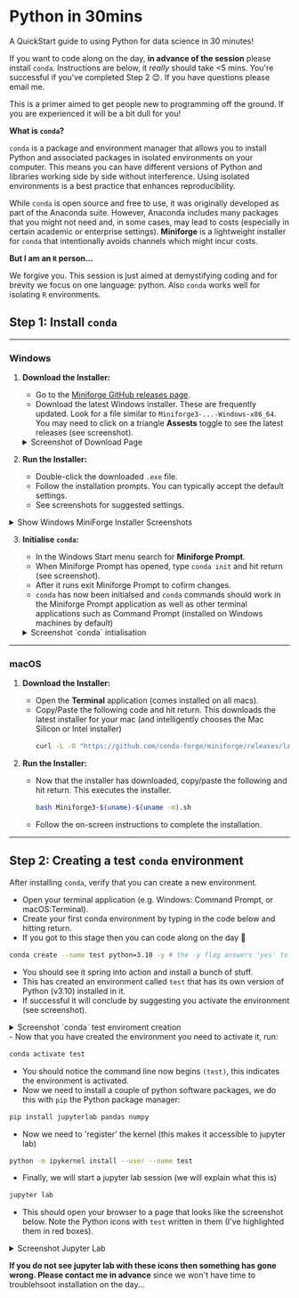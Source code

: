# Python in 30mins

A QuickStart guide to using Python for data science in 30 minutes!

If you want to code along on the day, **in advance of the session** please install `conda`. Instructions are below, it _really_ should take <5 mins. You're successful if you've completed Step 2 😊. If you have questions please email me.

This is a primer aimed to get people new to programming off the ground. If you are experienced it will be a bit dull for you!

**What is `conda`?**

`conda` is a package and environment manager that allows you to install Python and associated packages in isolated environments on your computer. This means you can have different versions of Python and libraries working side by side without interference. Using isolated environments is a best practice that enhances reproducibility.

While `conda` is open source and free to use, it was originally developed as part of the Anaconda suite. However, Anaconda includes many packages that you might not need and, in some cases, may lead to costs (especially in certain academic or enterprise settings). **Miniforge** is a lightweight installer for `conda` that intentionally avoids channels which might incur costs.

**But I am an `R` person...**

We forgive you. This session is just aimed at demystifying coding and for brevity we focus on one language: python. Also `conda` works well for isolating `R` environments.


## Step 1: Install `conda`
---

### Windows

1. **Download the Installer:**
   - Go to the [Miniforge GitHub releases page](https://github.com/conda-forge/miniforge/releases).
   - Download the latest Windows installer. These are frequently updated. Look for a file similar to `Miniforge3-...-Windows-x86_64`. You may need to click on a triangle **Assests** toggle to see the latest releases (see screenshot).

   <details>
     <summary>Screenshot of Download Page</summary>
     <img src="./screenshots/win_releases.png" alt="MiniForge Releases as of 2025-03-13">
   </details>

2. **Run the Installer:**
   - Double-click the downloaded `.exe` file.
   - Follow the installation prompts. You can typically accept the default settings.
   - See screenshots for suggested settings.
  
  <details>
    <summary>Show Windows MiniForge Installer Screenshots</summary>
    <img src="./screenshots/win_install_1.png" alt="Installer Step 1">
    <br>
    <img src="./screenshots/win_install_2.png" alt="Installer Step 2">
    <br>
    <img src="./screenshots/win_install_3.png" alt="Installer Step 3">
  </details>

3. **Initialise `conda`:**
   - In the Windows Start menu search for **Miniforge Prompt**.
   - When Miniforge Prompt has opened, type `conda init` and hit return (see screenshot).
   - After it runs exit Miniforge Prompt to cofirm changes.
   - `conda` has now been initialsed and `conda` commands should work in the Miniforge Prompt application as well as other terminal applications such as Command Prompt (installed on Windows machines by default)

   <details>
     <summary>Screenshot `conda` intialisation</summary>
     <img src="./screenshots/win_conda_init.png" alt="Running conda init">
   </details>

---

### macOS

1. **Download the Installer:**
   - Open the **Terminal** application (comes installed on all macs).
   - Copy/Paste the following code and hit return. This downloads the latest installer for your mac (and intelligently chooses the Mac Silicon or Intel installer)
     ```bash
     curl -L -O "https://github.com/conda-forge/miniforge/releases/latest/download/Miniforge3-$(uname)-$(uname -m).sh"
     ```

2. **Run the Installer:**
   - Now that the installer has downloaded, copy/paste the following and hit return. This executes the installer.
     ```bash
     bash Miniforge3-$(uname)-$(uname -m).sh
     ```
   - Follow the on-screen instructions to complete the installation.

---

## Step 2: Creating a test `conda` environment

After installing `conda`, verify that you can create a new environment. 

 - Open your terminal application (e.g. Windows: Command Prompt, or macOS:Terminal).
 - Create your first conda environment by typing in the code below and hitting return.
 - If you got to this stage then you can code along on the day 🙌
 
 ```bash
 conda create --name test python=3.10 -y # the -y flag answers 'yes' to questions during environment creation 
 ```
 - You should see it spring into action and install a bunch of stuff.
 - This has created an environment called `test` that has its own version of Python (v3.10) installed in it.
 - If successful it will conclude by suggesting you activate the environment (see screenshot).
 <details>
  <summary>Screenshot `conda` test enviroment creation</summary>
  <img src="./screenshots/win_conda_env_created.png" alt="Successful env creation">
 </details>
 - Now that you have created the environment you need to activate it, run:
 
 ```bash
 conda activate test
 ```
 
 - You should notice the command line now begins `(test)`, this indicates the environment is activated.
 - Now we need to install a couple of python software packages, we do this with `pip` the Python package manager:
 
 ```bash
 pip install jupyterlab pandas numpy
 ```
 
 - Now we need to 'register' the kernel (this makes it accessible to jupyter lab)
 
 ```bash
 python -m ipykernel install --user --name test
 ```
 
 - Finally, we will start a jupyter lab session (we will explain what this is)
 
 ```bash
 jupyter lab
 ```
 
 - This should open your browser to a page that looks like the screenshot below. Note the Python icons with `test` written in them (I've highlighted them in red boxes).
 <details>
  <summary>Screenshot Jupyter Lab</summary>
  <img src="./screenshots/win_jupyterlab.png" alt="WHat Jupyter Lab should look like if it works.">
 </details>
 
 **If you do not see jupyter lab with these icons then something has gone wrong. Please contact me in advance** since we won't have time to troublehsoot installation on the day...
